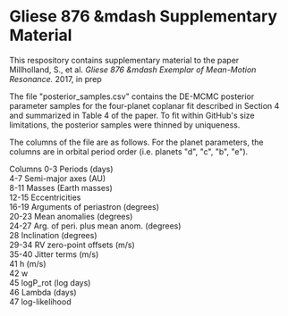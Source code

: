 Gliese 876 &mdash Supplementary Material
==================================================

This respository contains supplementary material to the paper <br />
Millholland, S., et al. <i> Gliese 876 &mdash Exemplar of Mean-Motion Resonance. </i> 2017, in prep

The file "posterior_samples.csv" contains the DE-MCMC posterior parameter samples for the four-planet coplanar fit 
described in Section 4 and summarized in Table 4 of the paper. To fit within GitHub's size limitations, the posterior
samples were thinned by uniqueness.

The columns of the file are as follows. For the planet
parameters, the columns are in orbital period order (i.e. planets "d", "c", "b", "e"). 

Columns
0-3 Periods (days)  <br />
4-7 Semi-major axes (AU)  <br />
8-11 Masses (Earth masses)  <br />
12-15 Eccentricities  <br />
16-19 Arguments of periastron (degrees)  <br />
20-23 Mean anomalies (degrees)  <br />
24-27 Arg. of peri. plus mean anom. (degrees)  <br />
28 Inclination (degrees)  <br />
29-34 RV zero-point offsets (m/s)  <br />
35-40 Jitter terms (m/s)  <br />
41 h (m/s)  <br />
42 w  <br />
45 logP_rot (log days) <br />
46 Lambda (days)  <br /> 
47 log-likelihood  <br />
